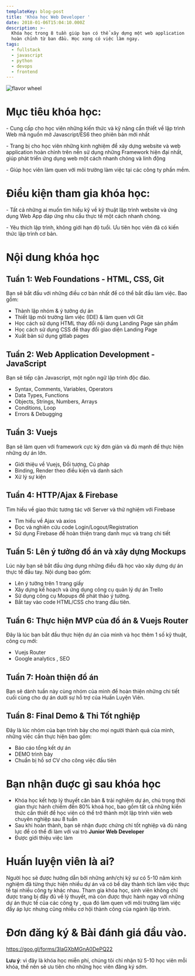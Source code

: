 ```yaml
---
templateKey: blog-post
title: 'Khóa học Web Developer '
date: 2018-01-06T15:04:10.000Z
description: >-
  Khóa học trong 8 tuần giúp bạn có thể xây dựng một web application
  hoàn chỉnh từ ban đầu. Học xong có việc làm ngay.
tags:
  - fullstack
  - javascript
  - python
  - devops
  - frontend
---
```

![flavor wheel](/img/0_hiclyadnsiyt0odu.jpg)

# Mục tiêu khóa học:

\- Cung cấp cho học viên những kiến thức và  kỹ năng cần thiết về lập trình Web mã nguồn mở Javascript/ES6  theo phiên bản mới nhất

\-  Trang bị cho học viên những kinh nghiệm để xây dựng website và web application  hoàn chỉnh trên nền sử dụng những Framework hiện đại nhất, giúp phát triển ứng dụng web một cách nhanh chóng và linh động

\- Giúp học viên làm quen với môi trường làm việc tại các công ty phần mềm.

# Điều kiện tham gia khóa học:

\- Tất cả những ai muốn tìm hiểu kỹ về kỹ thuật lập trình website và ứng dụng Web App  đáp ứng nhu cầu thực tế một cách nhanh chóng. 

\- Yêu thích lập trình, không giới hạn độ tuổi. Ưu tiên học viên đã có kiến thức lập trình cơ bản. 

# Nội dung khóa học

## Tuần 1: Web Foundations - HTML, CSS, Git

Bạn sẽ bắt đầu với những điều cơ bản nhất để có thể bắt đầu làm việc.  Bao gồm:

* Thành lập nhóm & ý tưởng dự án 
* Thiết lập môi trường làm việc (IDE) & làm quen với Git 
* Học cách sử dụng HTML thay đổi nội dung Landing Page sản phẩm
* Học cách sử dụng CSS để thay đổi giao diện Landing Page
* Xuất bản sử dụng gitlab pages 

## Tuần 2: Web Application Development - JavaScript

Bạn sẽ tiếp cận Javascript, một ngôn ngữ lập trình độc đáo. 

* Syntax, Comments, Variables, Operators 
* Data Types, Functions 
* Objects, Strings, Numbers, Arrays
* Conditions, Loop
* Errors & Debugging

## Tuần 3: Vuejs

Bạn sẽ làm quen với framework cực kỳ đơn giản và đủ mạnh để thực hiện những dự án lớn. 

* Giới thiệu về Vuejs, Đối tượng, Cú pháp
* Binding, Render theo điều kiện và danh sách 
* Xử lý sự kiện 

## Tuần 4: HTTP/Ajax & Firebase

Tìm hiểu về giao thức tương tác với Server và thử nghiệm với Firebase 

* Tìm hiểu về Ajax và axios 
* Đọc và nghiên cứu code Login/Logout/Registration
* Sử dụng Firebase để hoàn thiện trang danh mục và trang chi tiết 

## Tuần 5: Lên ý tưởng đồ án và xây dựng Mockups

Lúc này bạn sẽ bắt đầu ứng dụng những điều đã học vào xây dựng dự án thực tế đầu tay. Nội dung bao gồm:

* Lên ý tưởng trên 1 trang giấy
* Xây dựng kế hoạch và ứng dụng công cụ quản lý dự án Trello 
* Sử dụng công cụ Mopups để phát thảo ý tưởng. 
* Bắt tay vào code HTML/CSS cho trang đầu tiên. 

## Tuần 6: Thực hiện MVP của đồ án & Vuejs Router

Đây là lúc bạn bắt đầu thực hiện dự án của mình và học thêm 1 số kỹ thuật, công  cụ mới:

* Vuejs Router
* Google analytics , SEO 

## Tuần 7: Hoàn thiện đồ án

Bạn sẽ dành tuần này cùng nhóm của mình để hoàn thiện những chi tiết cuối cùng cho dự án dưới sự hỗ trợ của Huấn Luyện Viên. 

## Tuần 8: Final Demo & Thi Tốt nghiệp

Đây là lúc nhóm của bạn trình bày cho mọi người thành quả của mình, những việc cần thực hiện bao gồm:

* Báo cáo tổng kết dự án 
* DEMO trình bày
* Chuẩn bị hồ sơ CV cho công việc đầu tiên 

# Bạn nhận đuợc gì sau khóa học

* Khóa học kết hợp lý thuyết căn bản & trải nghiệm dự án, chú trọng thời gian thực hành chiếm đến 80% khoá học, bao gồm tất cả những kiến thức cần thiết để học viên có thể trở thành một lập trình viên web chuyên nghiệp sau 8 tuần
* Sau khi hoàn thành, bạn sẽ nhận đuợc chứng chỉ tốt nghiệp và đủ năng lực để có thể đi làm với vai trò **Junior Web Developer**
* Được giới thiệu việc làm   

# Huấn luyện viên là ai?

Người học sẽ được hướng dẫn bởi những anh/chị kỹ sư có 5-10 năm kinh nghiệm đã từng thực hiện nhiều dự án và có bề dày thành tích làm việc thực tế tại nhiều công ty khác nhau. Tham gia khóa học, sinh viên không chỉ được trang bị đầy đủ về lý thuyết, mà còn được thực hành ngay với những dự án thực tế của các công ty , qua đó làm quen với môi trường làm việc đầy áp lực nhưng cũng nhiều cơ hội thành công của ngành lập trình.

# Đơn đăng ký & Bài đánh giá đầu vào.

<https://goo.gl/forms/3IaGXbMGnA0DePQ22>

**Lưu ý**: vì đây là khóa học miễn phí, chúng tôi chỉ nhận từ 5-10 học viên mỗi khóa, thế nên sẽ ưu tiên cho những học viên đăng ký sớm.
